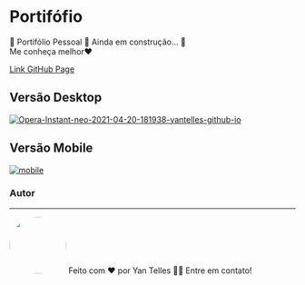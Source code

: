 <h1>Portifófio</h1>
<p>
🚧 Portifólio Pessoal 🚀 Ainda em construção... 🚧
<br>
Me conheça melhor❤️
<p/>


<a href="https://yantelles.github.io/portifolio/index.html">Link GitHub Page</a>


<h2>Versão Desktop</h2>

<a href="https://yantelles.github.io/portifolio/index.html">
  <img src="https://i.ibb.co/WGsCRzP/Opera-Instant-neo-2021-04-20-181938-yantelles-github-io.png" alt="Opera-Instant-neo-2021-04-20-181938-yantelles-github-io"/>
</a>

<h2>Versão Mobile</h2>

<a href="https://yantelles.github.io/portifolio/index.html">
  <img src="https://i.ibb.co/ZzT6CJp/mobile.png" alt="mobile">
</a>

### Autor
---
<img style="border-radius: 50%;" src="https://i.ibb.co/p2jkMSh/yan.jpg" width="100px;" alt=""/>
Feito com ❤️ por Yan Telles 👋🏽 Entre em contato!
